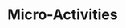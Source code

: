 ---
layout: home
title: "Micro-Activities"
description: |
  Copy fitting entails fitting the given content into a limited number of pages.
details: |
  ## Font Pair of the Week 

  Show two families that go well together. Explain why they do. 

  Have a student choose two fonts, then explain why they go together. 

  ## Type Tidbits 

  These are little type tidbits that are reminders of fundamental type concepts. They're mostly dos and donts. 

  ### Tidbit Ideas 

  - Slanted vs true italics 
  - Faux bold vs true bold 
  - Quotation marks & apostrophes 
  - Dashes & hyphens 

  ## Typographer of the week 

  - Person's background 
  - Fonts they designed 
  - Style, purpose of the font 

  ### Typographers 

  - John Baskerville 
  - Claude Garamond 
  - Stanley Morison 
  - Giambattista Bodoni 
  - Paul Renner 
  - Jan Tschichold 
  - Jonathan Hoefler 
  - Carol Twombly 
  - Adrian Frutiger 
  - Erik Spiekermann 
  - Matthew Carter 
  - Max Miedinger 
  - Tobias Frere-Jones 

---